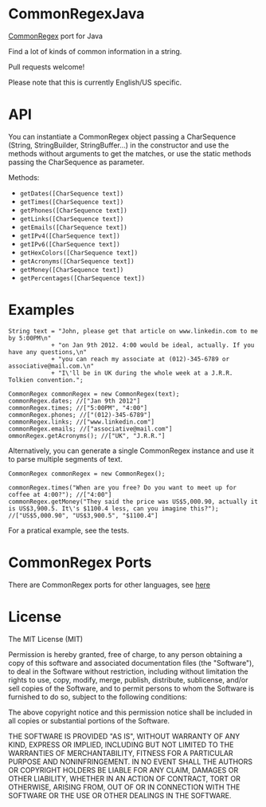 CommonRegexJava
=============

[CommonRegex](https://github.com/madisonmay/CommonRegex/ "CommonRegex") port for Java

Find a lot of kinds of common information in a string.

Pull requests welcome!

Please note that this is currently English/US specific.

API
===

You can instantiate a CommonRegex object passing a CharSequence (String, StringBuilder, StringBuffer...) in the constructor and use the methods without arguments to get the matches, or use the static methods passing the CharSequence as parameter.

Methods:

* `getDates([CharSequence text])`
* `getTimes([CharSequence text])`
* `getPhones([CharSequence text])`
* `getLinks([CharSequence text])`
* `getEmails([CharSequence text])`
* `getIPv4([CharSequence text])`
* `getIPv6([CharSequence text])`
* `getHexColors([CharSequence text])`
* `getAcronyms([CharSequence text])`
* `getMoney([CharSequence text])`
* `getPercentages([CharSequence text])`

Examples
========

    String text = "John, please get that article on www.linkedin.com to me by 5:00PM\n"
                + "on Jan 9th 2012. 4:00 would be ideal, actually. If you have any questions,\n"
                + "you can reach my associate at (012)-345-6789 or associative@mail.com.\n"
                + "I\'ll be in UK during the whole week at a J.R.R. Tolkien convention.";
        
    CommonRegex commonRegex = new CommonRegex(text);
    commonRegex.dates; //["Jan 9th 2012"]
    commonRegex.times; //["5:00PM", "4:00"]
    commonRegex.phones; //["(012)-345-6789"]
    commonRegex.links; //["www.linkedin.com"]
    commonRegex.emails; //["associative@mail.com"]
    ommonRegex.getAcronyms(); //["UK", "J.R.R."]

Alternatively, you can generate a single CommonRegex instance and use it to parse multiple segments of text.

    CommonRegex commonRegex = new CommonRegex();

    commonRegex.times("When are you free? Do you want to meet up for coffee at 4:00?"); //["4:00"]
    commonRegex.getMoney("They said the price was US$5,000.90, actually it is US$3,900.5. It\'s $1100.4 less, can you imagine this?"); //["US$5,000.90", "US$3,900.5", "$1100.4"]
    
For a pratical example, see the tests.

CommonRegex Ports
=================
There are CommonRegex ports for other languages, see [here](https://github.com/madisonmay/CommonRegex/#commonregex-ports "CommonRegex ports")

License
=======
The MIT License (MIT)

Permission is hereby granted, free of charge, to any person obtaining a copy
of this software and associated documentation files (the "Software"), to deal
in the Software without restriction, including without limitation the rights
to use, copy, modify, merge, publish, distribute, sublicense, and/or sell
copies of the Software, and to permit persons to whom the Software is
furnished to do so, subject to the following conditions:

The above copyright notice and this permission notice shall be included in
all copies or substantial portions of the Software.

THE SOFTWARE IS PROVIDED "AS IS", WITHOUT WARRANTY OF ANY KIND, EXPRESS OR
IMPLIED, INCLUDING BUT NOT LIMITED TO THE WARRANTIES OF MERCHANTABILITY,
FITNESS FOR A PARTICULAR PURPOSE AND NONINFRINGEMENT. IN NO EVENT SHALL THE
AUTHORS OR COPYRIGHT HOLDERS BE LIABLE FOR ANY CLAIM, DAMAGES OR OTHER
LIABILITY, WHETHER IN AN ACTION OF CONTRACT, TORT OR OTHERWISE, ARISING FROM,
OUT OF OR IN CONNECTION WITH THE SOFTWARE OR THE USE OR OTHER DEALINGS IN THE SOFTWARE.